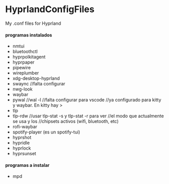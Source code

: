 # HyprlandConfigFiles
My .conf files for Hyprland



#### programas instalados ####

- nmtui
- bluetoothctl
- hyprpolkitagent
- hyprpaper
- pipewire
- wireplumber
- xdg-desktop-hyprland
- swaync                //falta configurar
- nwg-look
- waybar
- pywal                 //wal -l
                        //falta configurar para vscode
                        //ya configurado para kitty y waybar. En kitty hay >
- tlp
- tlp-rdw               //usar tlp-stat -s y tlp-stat -r para ver
                        //el modo que actualmente se usa y los
                        //chipsets activos (wifi, bluetooth, etc)
- rofi-waybar
- spotify-player (es un spotify-tui)
- hyprshot
- hypridle
- hyprlock
- hyprsunset


#### programas a instalar ####

- mpd
